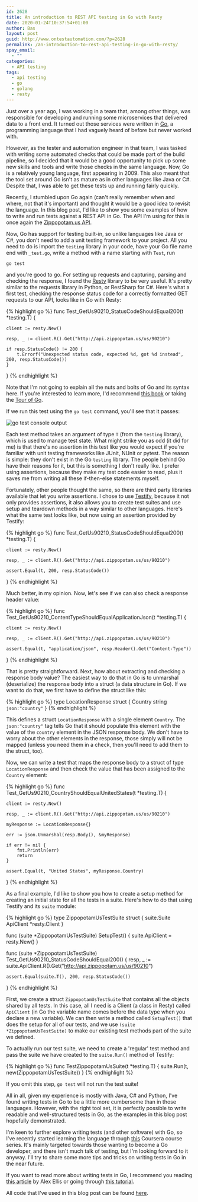 ```yaml
---
id: 2628
title: An introduction to REST API testing in Go with Resty
date: 2020-01-24T10:37:54+01:00
author: Bas
layout: post
guid: http://www.ontestautomation.com/?p=2628
permalink: /an-introduction-to-rest-api-testing-in-go-with-resty/
spay_email:
  - ""
categories:
  - API testing
tags:
  - api testing
  - go
  - golang
  - resty
---
```

Just over a year ago, I was working in a team that, among other things, was responsible for developing and running some microservices that delivered data to a front end. It turned out those services were written in <a href="https://en.wikipedia.org/wiki/Go_(programming_language)" target="_blank" rel="noreferrer noopener" aria-label="Go (opens in a new tab)">Go</a>, a programming language that I had vaguely heard of before but never worked with.

However, as the tester and automation engineer in that team, I was tasked with writing some automated checks that could be made part of the build pipeline, so I decided that it would be a good opportunity to pick up some new skills and tools and write those checks in the same language. Now, Go is a relatively young language, first appearing in 2009. This also meant that the tool set around Go isn't as mature as in other languages like Java or C#. Despite that, I was able to get these tests up and running fairly quickly.

Recently, I stumbled upon Go again (can't really remember when and where, not that it's important) and thought it would be a good idea to revisit the language. In this blog post, I'd like to show you some examples of how to write and run tests against a REST API in Go. The API I'm using for this is once again the <a href="http://api.zippopotam.us/" target="_blank" rel="noreferrer noopener" aria-label="Zippopotam.us API (opens in a new tab)">Zippopotam.us API</a>.

Now, Go has support for testing built-in, so unlike languages like Java or C#, you don't need to add a unit testing framework to your project. All you need to do is import the `testing` library in your code, have your Go file name end with `_test.go`, write a method with a name starting with `Test`, run

`go test`

and you're good to go. For setting up requests and capturing, parsing and checking the response, I found the <a rel="noreferrer noopener" aria-label="Resty (opens in a new tab)" href="https://github.com/go-resty/resty" target="_blank">Resty</a> library to be very useful. It's pretty similar to the requests library in Python, or RestSharp for C#. Here's what a first test, checking the response status code for a correctly formatted GET requests to our API, looks like in Go with Resty:

{% highlight go %}
func Test_GetUs90210_StatusCodeShouldEqual200(t *testing.T) {

	client := resty.New()

	resp, _ := client.R().Get("http://api.zippopotam.us/us/90210")

	if resp.StatusCode() != 200 {
		t.Errorf("Unexpected status code, expected %d, got %d instead", 200, resp.StatusCode())
	}
}
{% endhighlight %}

Note that I'm not going to explain all the nuts and bolts of Go and its syntax here. If you're interested to learn more, I'd recommend <a rel="noreferrer noopener" aria-label="this book (opens in a new tab)" href="https://www.amazon.com/Programming-Language-Addison-Wesley-Professional-Computing/dp/0134190440" target="_blank">this book</a> or taking the <a rel="noreferrer noopener" aria-label="Tour of Go (opens in a new tab)" href="https://tour.golang.org/welcome/1" target="_blank">Tour of Go</a>.

If we run this test using the `go test` command, you'll see that it passes:

![go test console output](https://basdijkstra/github.io/images/go_test_console_output.png "Go test console output")

Each test method takes an argument of type `T` (from the `testing` library), which is used to manage test state. What might strike you as odd (it did for me) is that there's no assertion in this test like you would expect if you're familiar with unit testing frameworks like JUnit, NUnit or pytest. The reason is simple: they don't exist in the Go `testing` library. The people behind Go have their reasons for it, but this is something I don't really like. I prefer using assertions, because they make my test code easier to read, plus it saves me from writing all these if-then-else statements myself.

Fortunately, other people thought the same, so there are third party libraries available that let you write assertions. I chose to use <a rel="noreferrer noopener" aria-label="Testify (opens in a new tab)" href="https://github.com/stretchr/testify" target="_blank">Testify</a>, because it not only provides assertions, it also allows you to create test suites and use setup and teardown methods in a way similar to other languages. Here's what the same test looks like, but now using an assertion provided by Testify:

{% highlight go %}
func Test_GetUs90210_StatusCodeShouldEqual200(t *testing.T) {

	client := resty.New()

	resp, _ := client.R().Get("http://api.zippopotam.us/us/90210")

	assert.Equal(t, 200, resp.StatusCode())
}
{% endhighlight %}

Much better, in my opinion. Now, let's see if we can also check a response header value:

{% highlight go %}
func Test_GetUs90210_ContentTypeShouldEqualApplicationJson(t *testing.T) {

	client := resty.New()

	resp, _ := client.R().Get("http://api.zippopotam.us/us/90210")

	assert.Equal(t, "application/json", resp.Header().Get("Content-Type"))
}
{% endhighlight %}

That is pretty straightforward. Next, how about extracting and checking a response body value? The easiest way to do that in Go is to unmarshal (deserialize) the response body into a struct (a data structure in Go). If we want to do that, we first have to define the struct like this:

{% highlight go %}
type LocationResponse struct {
	Country string `json:"country"`
}
{% endhighlight %}

This defines a struct `LocationResponse` with a single element `Country`. The `json:"country"` tag tells Go that it should populate this element with the value of the `country` element in the JSON response body. We don't have to worry about the other elements in the response, those simply will not be mapped (unless you need them in a check, then you'll need to add them to the struct, too).

Now, we can write a test that maps the response body to a struct of type `LocationResponse` and then check the value that has been assigned to the `Country` element:

{% highlight go %}
func Test_GetUs90210_CountryShouldEqualUnitedStates(t *testing.T) {

	client := resty.New()

	resp, _ := client.R().Get("http://api.zippopotam.us/us/90210")

	myResponse := LocationResponse{}

	err := json.Unmarshal(resp.Body(), &myResponse)

	if err != nil {
		fmt.Println(err)
		return
	}

	assert.Equal(t, "United States", myResponse.Country)
}
{% endhighlight %}

As a final example, I'd like to show you how to create a setup method for creating an initial state for all the tests in a suite. Here's how to do that using Testify and its `suite` module:

{% highlight go %}
type ZippopotamUsTestSuite struct {
	suite.Suite
	ApiClient *resty.Client
}

func (suite *ZippopotamUsTestSuite) SetupTest() {
	suite.ApiClient = resty.New()
}

func (suite *ZippopotamUsTestSuite) Test_GetUs90210_StatusCodeShouldEqual200() {
	resp, _ := suite.ApiClient.R().Get("http://api.zippopotam.us/us/90210")

	assert.Equal(suite.T(), 200, resp.StatusCode())
}
{% endhighlight %}

First, we create a struct `ZippopotamUsTestSuite` that contains all the objects shared by all tests. In this case, all I need is a Client (a class in Resty) called `ApiClient` (in Go the variable name comes before the data type when you declare a new variable). We can then write a method called `SetupTest()` that does the setup for all of our tests, and we use `(suite *ZippopotamUsTestSuite)` to make our existing test methods part of the suite we defined.

To actually run our test suite, we need to create a 'regular' test method and pass the suite we have created to the `suite.Run()` method of Testify:

{% highlight go %}
func TestZippopotamUsSuite(t *testing.T) {
	suite.Run(t, new(ZippopotamUsTestSuite))
}
{% endhighlight %}

If you omit this step, `go test` will not run the test suite!

All in all, given my experience is mostly with Java, C# and Python, I've found writing tests in Go to be a little more cumbersome than in those languages. However, with the right tool set, it is perfectly possible to write readable and well-structured tests in Go, as the examples in this blog post hopefully demonstrated.

I'm keen to further explore writing tests (and other software) with Go, so I've recently started learning the language through <a rel="noreferrer noopener" aria-label="this (opens in a new tab)" href="https://www.coursera.org/specializations/google-golang" target="_blank">this</a> Coursera course series. It's mainly targeted towards those wanting to become a Go developer, and there isn't much talk of testing, but I'm looking forward to it anyway. I'll try to share some more tips and tricks on writing tests in Go in the near future.

If you want to read more about writing tests in Go, I recommend you reading <a rel="noreferrer noopener" aria-label="this article (opens in a new tab)" href="https://blog.alexellis.io/golang-writing-unit-tests/" target="_blank">this article</a> by Alex Ellis or going through <a href="https://quii.gitbook.io/learn-go-with-tests/" target="_blank" rel="noreferrer noopener" aria-label="this tutorial (opens in a new tab)">this tutorial</a>.

All code that I've used in this blog post can be found <a href="https://github.com/basdijkstra/ota-examples/tree/master/golang-resty" target="_blank" rel="noreferrer noopener" aria-label="here (opens in a new tab)">here</a>.